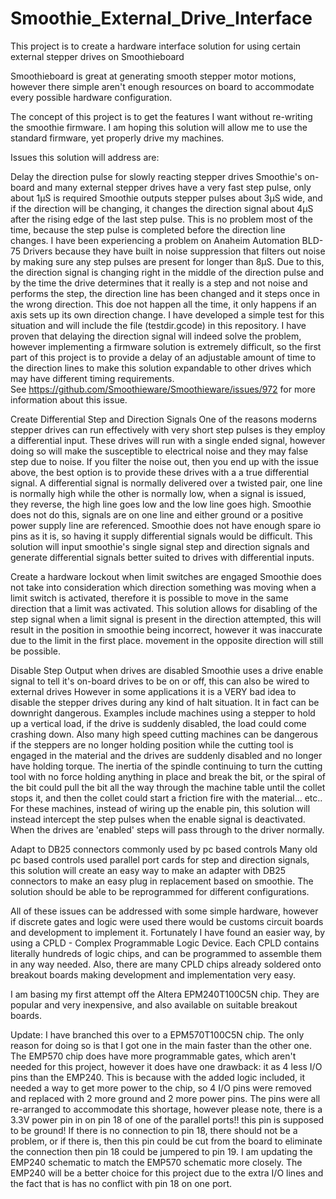 # Smoothie_External_Drive_Interface
This project is to create a hardware interface solution for using certain external stepper drives on Smoothieboard

Smoothieboard is great at generating smooth stepper motor motions, however there simple aren't enough resources
on board to accommodate every possible hardware configuration.  

The concept of this project is to get the features I want without re-writing the smoothie firmware.  I am hoping
this solution will allow me to use the standard firmware, yet properly drive my machines.

Issues this solution will address are:

Delay the direction pulse for slowly reacting stepper drives
     Smoothie's on-board and many external stepper drives have a very fast step pulse, only about 1µS is required
     Smoothie outputs stepper pulses about 3µS wide, and if the direction will be changing, it changes the direction
     signal about 4µS after the rising edge of the last step pulse.  This is no problem most of the time, because the
     step pulse is completed before the direction line changes.
     I have been experiencing a problem on Anaheim Automation BLD-75 Drivers because they have built in noise suppression
     that filters out noise by making sure any step pulses are present for longer than 8µS.  Due to this, the direction
     signal is changing right in the middle of the direction pulse and by the time the drive determines that it really
     is a step and not noise and performs the step, the direction line has been changed and it steps once in the
     wrong direction.  This doe not happen all the time, it only happens if an axis sets up its own direction change.
     I have developed a simple test for this situation and will include the file (testdir.gcode) in this repository.
     I have proven that delaying the direction signal will indeed solve the problem, however implementing a firmware
     solution is extremely difficult, so the first part of this project is to provide a delay of an adjustable amount
     of time to the direction lines to make this solution expandable to other drives which may have different timing
     requirements.  
See https://github.com/Smoothieware/Smoothieware/issues/972 for more information about this issue.

Create Differential Step and Direction Signals
     One of the reasons moderns stepper drives can run effectively with very short step pulses is they employ a differential
     input.  These drives will run with a single ended signal, however doing so will make the susceptible to electrical noise
     and they may false step due to noise.  If you filter the noise out, then you end up with the issue above, the best option
     is to provide these drives with a a true differential signal.  A differential signal is normally delivered over a twisted
     pair, one line is normally high while the other is normally low, when a signal is issued, they reverse, the high line goes
     low and the low line goes high.  Smoothie does not do this, signals are on one line and either ground or a positive power
     supply line are referenced. Smoothie does not have enough spare io pins as it is, so having it supply differential signals
     would be difficult.  This solution will input smoothie's single signal step and direction signals and generate differential
     signals better suited to drives with differential inputs.

Create a hardware lockout when limit switches are engaged
     Smoothie does not take into consideration which direction something was moving when a limit switch is activated, therefore
     it is possible to move in the same direction that a limit was activated.  This solution allows for disabling of the step
     signal when a limit signal is present in the direction attempted, this will result in the position in smoothie being
     incorrect, however it was inaccurate due to the limit in the first place.  movement in the opposite direction will still
     be possible.

Disable Step Output when drives are disabled
     Smoothie uses a drive enable signal to tell it's on-board drives to be on or off, this can also be wired to external drives
     However in some applications it is a VERY bad idea to disable the stepper drives during any kind of halt situation.
     It in fact can be downright dangerous.  Examples include machines using a stepper to hold up a vertical load, if the
     drive is suddenly disabled, the load could come crashing down.  Also many high speed cutting machines can be dangerous
     if the steppers are no longer holding position while the cutting tool is engaged in the material and the drives are suddenly
     disabled and no longer have holding torque.  The inertia of the spindle continuing to turn the cutting tool with no force
     holding anything in place and break the bit, or the spiral of the bit could pull the bit all the way through the machine table
     until the collet stops it, and then the collet could start a friction fire with the material... etc..  For these machines, 
     instead of wiring up the enable pin, this solution will instead intercept the step pulses when the enable signal is deactivated.
     When the drives are 'enabled' steps will pass through to the driver normally.

Adapt to DB25 connectors commonly used by pc based controls
     Many old pc based controls used parallel port cards for step and direction signals, this solution will create an easy way to
     make an adapter with DB25 connectors to make an easy plug in replacement based on smoothie.  The solution should be able to be
     reprogrammed for different configurations.

All of these issues can be addressed with some simple hardware, however if discrete gates and logic were used there would be customs
circuit boards and development to implement it.  Fortunately I have found an easier way,
by using a CPLD - Complex Programmable Logic Device.  Each CPLD contains literally hundreds of logic chips, and can be programmed
to assemble them in any way needed.  Also, there are many CPLD chips already soldered onto breakout boards making development and
implementation very easy.

I am basing my first attempt off the Altera EPM240T100C5N chip.  They are popular and very inexpensive, and also available on
suitable breakout boards.

Update:  I have branched this over to a EPM570T100C5N chip.  The only reason for doing so is that I got one in the main faster
than the other one.  The EMP570 chip does have more programmable gates, which aren't needed for this project, however it does
have one drawback: it as 4 less I/O pins than the EMP240.  This is because with the added logic included, it needed a way to
get more power to the chip, so 4 I/O pins were removed and replaced with 2 more ground and 2 more power pins.  The pins were all
re-arranged to accommodate this shortage, however please note, there is a 3.3V power pin in on pin 18 of one of the parallel ports!!
this pin is supposed to be ground!  If there is no connection to pin 18, there should not be a problem, or if there is, then this
pin could be cut from the board to eliminate the connection then pin 18 could be jumpered to pin 19.  I am updating the EMP240
schematic to match the EMP570 schematic more closely.  The EMP240 will be a better choice for this project due to the extra
I/O lines and the fact that is has no conflict with pin 18 on one port. 